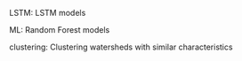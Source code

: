
LSTM: LSTM models

ML: Random Forest models

clustering: Clustering watersheds with similar characteristics

